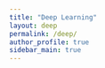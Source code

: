 ```yaml
---
title: "Deep Learning"
layout: deep
permalink: /deep/
author_profile: true
sidebar_main: true
---
```

